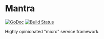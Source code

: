 # Mantra

[![GoDoc](https://godoc.org/techmantra.io/mantra?status.svg)](https://godoc.org/techmantra.io/mantra)
[![Build Status](https://travis-ci.org/TechMantra/mantra.svg?branch=master)](https://travis-ci.org/TechMantra/mantra)

Highly opinionated "micro" service framework.
